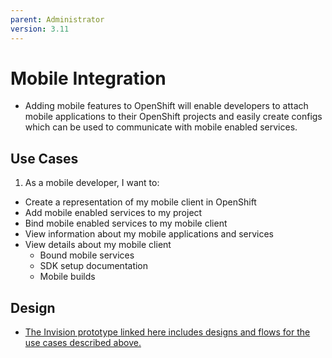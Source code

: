 ```yaml
---
parent: Administrator
version: 3.11
---
```


# Mobile Integration
- Adding mobile features to OpenShift will enable developers to attach mobile applications to their OpenShift projects and easily create configs which can be used to communicate with mobile enabled services.

## Use Cases
1. As a mobile developer, I want to:
  - Create a representation of my mobile client in OpenShift
  - Add mobile enabled services to my project
  - Bind mobile enabled services to my mobile client
  - View information about my mobile applications and services
  - View details about my mobile client
    - Bound mobile services
    - SDK setup documentation
    - Mobile builds

## Design
- [The Invision prototype linked here includes designs and flows for the use cases described above.](https://redhat.invisionapp.com/share/HJKR6OCTA2N#)
